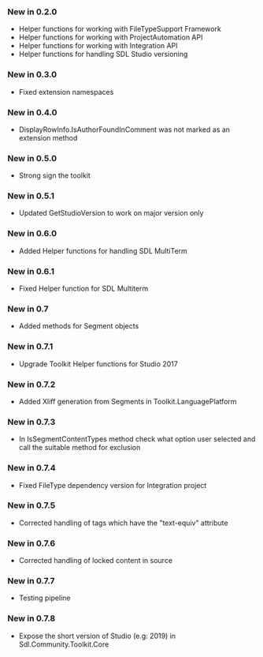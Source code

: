 ### New in 0.2.0

* Helper functions for working with FileTypeSupport Framework
* Helper functions for working with ProjectAutomation API
* Helper functions for working with Integration API
* Helper functions for handling SDL Studio versioning

### New in 0.3.0

* Fixed extension namespaces

### New in 0.4.0

* DisplayRowInfo.IsAuthorFoundInComment was not marked as an extension method

### New in 0.5.0

* Strong sign the toolkit

### New in 0.5.1

* Updated GetStudioVersion to work on major version only

### New in 0.6.0

* Added Helper functions for handling SDL MultiTerm

### New in 0.6.1

* Fixed Helper function for SDL Multiterm

### New in 0.7

* Added methods for Segment objects

### New in 0.7.1

* Upgrade Toolkit Helper functions for Studio 2017

### New in 0.7.2

* Added Xliff generation from Segments in Toolkit.LanguagePlatform

### New in 0.7.3

* In IsSegmentContentTypes method check what option user selected and call the suitable method for exclusion

### New in 0.7.4

* Fixed FileType dependency version for Integration project

### New in 0.7.5

* Corrected handling of tags which have the "text-equiv" attribute

### New in 0.7.6

* Corrected handling of locked content in source

### New in 0.7.7

* Testing pipeline

### New in 0.7.8

* Expose the short version of Studio (e.g: 2019) in Sdl.Community.Toolkit.Core